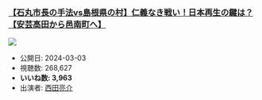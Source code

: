 ### [【石丸市長の手法vs島根県の村】仁義なき戦い！日本再生の鍵は？【安芸高田から邑南町へ】](https://www.youtube.com/watch?v=SlOz2_X8pr4)
[![](https://img.youtube.com/vi/SlOz2_X8pr4/hqdefault.jpg)](https://www.youtube.com/watch?v=SlOz2_X8pr4)
-   公開日: 2024-03-03
-   視聴数: 268,627
-   **いいね数: 3,963**
-   出演者: [西田亮介](/rehacq_fan/people/西田亮介 "wikilink")
